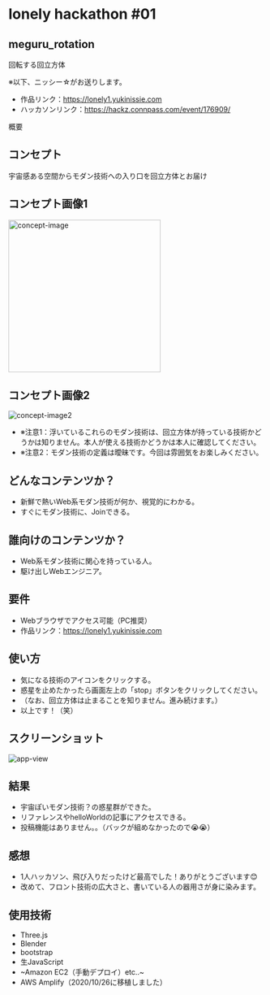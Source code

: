 # lonely hackathon #01
## meguru_rotation
回転する回立方体

※以下、ニッシー☆がお送りします。

- 作品リンク：https://lonely1.yukinissie.com
- ハッカソンリンク：https://hackz.connpass.com/event/176909/

概要

## コンセプト
宇宙感ある空間からモダン技術への入り口を回立方体とお届け

## コンセプト画像1
<img src="./concept.jpg" alt="concept-image" width="300" height="300">

## コンセプト画像2
![concept-image2](./concept2.png)
- ※注意1：浮いているこれらのモダン技術は、回立方体が持っている技術かどうかは知りません。本人が使える技術かどうかは本人に確認してください。
- ※注意2：モダン技術の定義は曖昧です。今回は雰囲気をお楽しみください。

## どんなコンテンツか？
- 新鮮で熱いWeb系モダン技術が何か、視覚的にわかる。
- すぐにモダン技術に、Joinできる。

## 誰向けのコンテンツか？
- Web系モダン技術に関心を持っている人。
- 駆け出しWebエンジニア。

## 要件
- Webブラウザでアクセス可能（PC推奨）
- 作品リンク：https://lonely1.yukinissie.com

## 使い方
- 気になる技術のアイコンをクリックする。
- 惑星を止めたかったら画面左上の「stop」ボタンをクリックしてください。
- （なお、回立方体は止まることを知りません。進み続けます。）
- 以上です！（笑）

## スクリーンショット
![app-view](./appView.png)

## 結果
- 宇宙ぽいモダン技術？の惑星群ができた。
- リファレンスやhelloWorldの記事にアクセスできる。
- 投稿機能はありません。。（バックが組めなかったので😭😭）


## 感想
- 1人ハッカソン、飛び入りだったけど最高でした！ありがとうございます😊
- 改めて、フロント技術の広大さと、書いている人の器用さが身に染みます。

## 使用技術
- Three.js
- Blender
- bootstrap
- 生JavaScript
- ~Amazon EC2（手動デプロイ）etc..~
- AWS Amplify（2020/10/26に移植しました）

